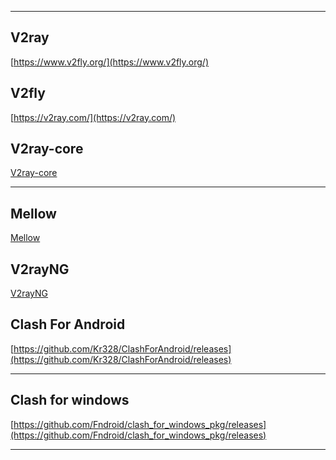 ***
##  V2ray
[https://www.v2fly.org/](https://www.v2fly.org/)
##  V2fly
[https://v2ray.com/](https://v2ray.com/)
##  V2ray-core
[V2ray-core](https://github.com/v2fly/v2ray-core/releases)
***
##  Mellow
[Mellow](https://github.com/mellow-io/mellow/releases)
##  V2rayNG 
[V2rayNG](https://github.com/2dust/v2rayNG/releases)

## Clash For Android

[https://github.com/Kr328/ClashForAndroid/releases](https://github.com/Kr328/ClashForAndroid/releases)

---

## Clash for windows

[https://github.com/Fndroid/clash_for_windows_pkg/releases](https://github.com/Fndroid/clash_for_windows_pkg/releases)

---




[]()

[]()
